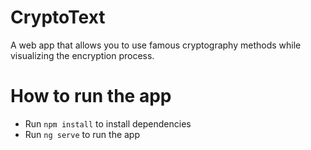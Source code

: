 # CryptoText
A web app that allows you to use famous cryptography methods while visualizing the encryption process.

# How to run the app
* Run `npm install` to install dependencies
* Run `ng serve` to run the app
